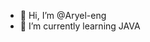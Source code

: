 - 👋 Hi, I’m @Aryel-eng
- 👀 I’m currently learning JAVA


<!---
Aryel-eng/Aryel-eng is a ✨ special ✨ repository because its `README.md` (this file) appears on your GitHub profile.
You can click the Preview link to take a look at your changes.
--->

